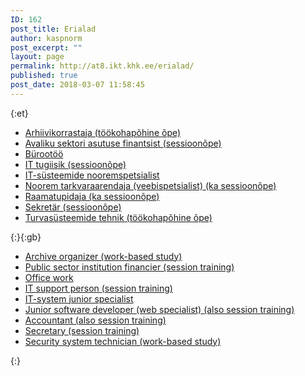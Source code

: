 ```yaml
---
ID: 162
post_title: Erialad
author: kaspnorm
post_excerpt: ""
layout: page
permalink: http://at8.ikt.khk.ee/erialad/
published: true
post_date: 2018-03-07 11:58:45
---
```

{:et}<ul>
 	<li><a href="http://at8.ikt.khk.ee/wordpress/erialad/arhiivikorrastaja-tookohapohine-ope/">Arhiivikorrastaja (töökohapõhine õpe)</a></li>
 	<li><a href="http://at8.ikt.khk.ee/wordpress/erialad/avaliku-sektori-asutuse-finantsist-sessioonope/">Avaliku sektori asutuse finantsist (sessioonõpe)</a></li>
 	<li><a href="http://at8.ikt.khk.ee/wordpress/erialad/burootoo/">Bürootöö</a></li>
 	<li><a href="http://at8.ikt.khk.ee/wordpress/erialad/it-tugiisik-sessioonope/">IT tugiisik (sessioonõpe)</a></li>
 	<li><a href="http://at8.ikt.khk.ee/wordpress/erialad/it-spetsialist/">IT-süsteemide nooremspetsialist</a></li>
 	<li><a href="http://at8.ikt.khk.ee/wordpress/erialad/noorem-tarkvaraarendaja/">Noorem tarkvaraarendaja (veebispetsialist) (ka sessioonõpe)</a></li>
 	<li><a href="http://at8.ikt.khk.ee/wordpress/erialad/raamatupidaja-ka-sessioonope/">Raamatupidaja (ka sessioonõpe)</a></li>
 	<li><a href="http://at8.ikt.khk.ee/wordpress/erialad/sekretar-sessioonope/">Sekretär (sessioonõpe)</a></li>
 	<li><a href="http://at8.ikt.khk.ee/wordpress/erialad/turvasusteemide-tehnik-tookohapohine-ope/">Turvasüsteemide tehnik (töökohapõhine õpe)</a></li>
</ul>{:}{:gb}<ul>
 	<li><a href="http://at8.ikt.khk.ee/wordpress/erialad/arhiivikorrastaja-tookohapohine-ope/">Archive organizer (work-based study)</a></li>
 	<li><a href="http://at8.ikt.khk.ee/wordpress/erialad/avaliku-sektori-asutuse-finantsist-sessioonope/">Public sector institution financier (session training)</a></li>
 	<li><a href="http://at8.ikt.khk.ee/wordpress/erialad/burootoo/">Office work</a></li>
 	<li><a href="http://at8.ikt.khk.ee/wordpress/erialad/it-tugiisik-sessioonope/">IT support person (session training)</a></li>
 	<li><a href="http://at8.ikt.khk.ee/wordpress/erialad/it-spetsialist/">IT-system junior specialist</a></li>
 	<li><a href="http://at8.ikt.khk.ee/wordpress/erialad/noorem-tarkvaraarendaja/">Junior software developer (web specialist) (also session training)</a></li>
 	<li><a href="http://at8.ikt.khk.ee/wordpress/erialad/raamatupidaja-ka-sessioonope/">Accountant (also session training)</a></li>
 	<li><a href="http://at8.ikt.khk.ee/wordpress/erialad/sekretar-sessioonope/">Secretary (session training)</a></li>
 	<li><a href="http://at8.ikt.khk.ee/wordpress/erialad/turvasusteemide-tehnik-tookohapohine-ope/">Security system technician (work-based study)</a></li>
</ul>{:}